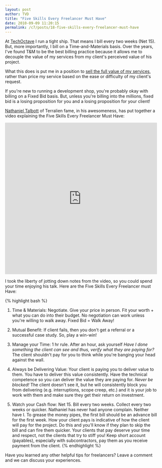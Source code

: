 ```yaml
---
layout: post
author: TVD
title: "Five Skills Every Freelancer Must Have"
date: 2010-09-09 11:20:15
permalink: /c7/posts/18-five-skills-every-freelancer-must-have
---
```


At [TechOctave][1] I run a tight ship. That means I bill every two weeks (Net 15). But, more importantly, I bill on a Time-and-Materials basis. Over the years, I've found T&M to be the best billing practice because it allows me to decouple the value of my services from my client's perceived value of his project.

What this does is put me in a position to [sell the full value of my services][2], rather than price my service based on the ease or difficulty of my client's request.

If you're new to running a development shop, you're probably okay with billing on a Fixed Bid basis. But, unless you're billing into the millions, fixed bid is a losing proposition for you and a losing proposition for your client!

[Nathaniel Talbott][3] of Terralien fame, in his awesomeness, has put together a video explaining the Five Skills Every Freelancer Must Have:

<iframe src="https://player.vimeo.com/video/3390147" width="100%" height="500" frameborder="0" webkitallowfullscreen mozallowfullscreen allowfullscreen></iframe>

I took the liberty of jotting down notes from the video, so you could spend your time enjoying his talk. Here are the Five Skills Every Freelancer must Have:

{% highlight bash %}
1. Time & Materials: Negotiate. Give your price in person. Fit your worth + what you can do into their budget. No negotiation can work unless you're willing to walk away. Fixed Bid = Walk Away!

2. Mutual Benefit: If client fails, then you don't get a referral or a successful case study. So, play a win-win!

3. Manage your Time: 1 hr rule. After an hour, ask yourself *Have I done something the client can see and thus, verify what they are paying for?* The client shouldn't pay for you to think while you're banging your head against the wall.

4. Always be Delivering Value: Your client is paying you to deliver value to them. You have to deliver this value consistently. Have the technical competence so you can deliver the value they are paying for. *Never be blocked!* The client doesn't see it, but he will consistently block you from delivering (e.g. interruptions, scope creep, etc.) and it is your job to work with them and make sure they get their return on investment.

5. Watch your Cash flow: Net 15. Bill every two weeks. Collect every two weeks or quicker. Nathaniel has never had anyone complain. Neither have I. To grease the money pipes, the first bill should be an advance bill for the first week. How your client pays is indicative of how the client will pay for the project. Do this and you'll know if they plan to skip the bill and can fire them quicker. Your clients that pay deserve your time and respect, not the clients that try to stiff you! Keep short account (payables), especially with subcontractors, pay them as you receive payment from the client.
{% endhighlight %}

Have you learned any other helpful tips for freelancers? Leave a comment and we can discuss your experiences.


  [1]: http://techoctave.com
  [2]: http://techoctave.com/c7/posts/16-how-to-host-a-rails-app-with-phusion-passenger-for-nginx
  [3]:  http://terralien.com/blog/articles/2009/02/27/five-skills-every-freelancer-must-have
